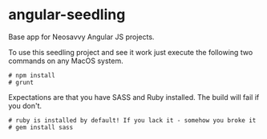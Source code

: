 angular-seedling
================

Base app for Neosavvy Angular JS projects. 

To use this seedling project and see it work just execute the following two commands
on any MacOS system.


    # npm install
    # grunt

Expectations are that you have SASS and Ruby installed. The build will fail if you don't.

    # ruby is installed by default! If you lack it - somehow you broke it
    # gem install sass